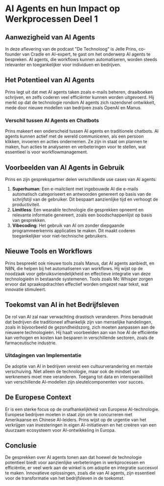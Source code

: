 # AI Agents en hun Impact op Werkprocessen Deel 1

## Aanwezigheid van AI Agents
In deze aflevering van de podcast "De Technoloog" is Jelle Prins, co-founder van Cradle en AI-expert, te gast om het onderwerp AI agents te bespreken. AI agents, die workflows kunnen automatiseren, worden steeds relevanter en toegankelijker voor individuen en bedrijven.

## Het Potentieel van AI Agents
Prins legt uit dat met AI agents taken zoals e-mails beheren, draaiboeken schrijven, en zelfs coderen veel efficiënter kunnen worden uitgevoerd. Hij merkt op dat de technologie rondom AI agents zich razendsnel ontwikkelt, mede door nieuwe modellen van bedrijven zoals OpenAI en Manus.

### Verschil tussen AI Agents en Chatbots
Prins makeert een onderscheid tussen AI agents en traditionele chatbots. AI agents kunnen actief met de wereld communiceren, als een persoon klikken, invoeren en acties ondernemen. Ze zijn in staat om plannen te maken, hun acties te analyseren en verbeteringen voor te stellen, wat essentieel is voor workflowmanagement.

## Voorbeelden van AI Agents in Gebruik
Prins en zijn gesprekspartner delen verschillende use cases van AI agents:
1. **Superhuman**: Een e-mailclient met ingebouwde AI die e-mails automatisch categoriseert en antwoorden genereert op basis van de schrijfstijl van de gebruiker. Dit bespaart aanzienlijke tijd en verhoogt de productiviteit.
2. **Limitless**: Een wearable technologie die gesprekken opneemt en relevante informatie genereert, zoals een boodschappenlijst op basis van gesprekken.
3. **Vibecoding**: Het gebruik van AI om zonder diepgaande programmeerkennis applicaties te maken. Dit maakt coderen toegankelijker voor niet-technische gebruikers.

## Nieuwe Tools en Workflows
Prins bespreekt ook nieuwe tools zoals Manus, dat AI agents aanbiedt, en N8N, die helpen bij het automatiseren van workflows. Hij wijst op de noodzaak voor gebruiksvriendelijkheid en effectieve integratie van deze technologieën in bestaande systemenen. Tools zoals Mc Whisper zorgen ervoor dat spraakopdrachten effectief worden omgezet naar tekst, wat innovatie stimuleert.

## Toekomst van AI in het Bedrijfsleven
De rol van AI zal naar verwachting drastisch veranderen. Prins benadrukt dat bedrijven die traditioneel afhankelijk zijn van menselijke handelingen, zoals in bijvoorbeeld de gezondheidszorg, zich moeten aanpassen aan de nieuwere technologieën. Hij haalt voorbeelden aan van hoe AI de efficiëntie kan verhogen en kosten kan besparen in verschillende sectoren, zoals de farmaceutische industrie.

### Uitdagingen van Implementatie
De adoptie van AI in bedrijven vereist een cultuurverandering en mentale verschuiving. Niet alleen de technologie, maar ook de mindset van werknemers moet mee veranderen. Toegang tot data en interoperabiliteit van verschillende AI-modellen zijn sleutelcomponenten voor succes.

## De Europese Context
Er is een sterke focus op de onafhankelijkheid van Europese AI-technologie. Europese bedrijven moeten in staat zijn om te concurreren met Amerikaanse en Chinese AI-leiders. Prins wijst op de urgentie van het verkrijgen van investeringen in eigen AI-initiatieven en het creëren van een duurzaam ecosysteem voor AI-ontwikkeling in Europa.

## Conclusie
De gesprekken over AI agents tonen aan dat hoewel de technologie potentieel biedt voor aanzienlijke verbeteringen in werkprocessen en efficiëntie, er veel werk aan de winkel is om adoptie en integratie succesvol te maken. Innovatieve oplossingen, zoals die van AI agents, zijn essentieel voor de transformatie van het bedrijfsleven in de toekomst.
